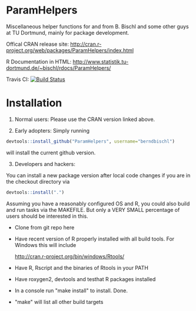 ParamHelpers
============

Miscellaneous helper functions for and from B. Bischl and some other guys at TU Dortmund, mainly for package development.

Offical CRAN release site: 
http://cran.r-project.org/web/packages/ParamHelpers/index.html

R Documentation in HTML:
http://www.statistik.tu-dortmund.de/~bischl/rdocs/ParamHelpers/

Travis CI: [![Build Status](https://travis-ci.org/tudo-r/BatchJobs.png)](https://travis-ci.org/berndbischl/ParamHelpers)

Installation
============

1) Normal users:
Please use the CRAN version linked above.

2) Early adopters: Simply running
```r
devtools::install_github("ParamHelpers", username="berndbischl")
```
will install the current github version.

3) Developers and hackers:

You can install a new package version after local code changes if you are in the checkout directory via
```r
devtools::install(".")
```
Assuming you have a reasonably configured OS and R, you could also build and run tasks via the MAKEFILE.
But only a VERY SMALL percentage of users should be interested in this.

- Clone from git repo here

- Have recent version of R properly installed with all build tools. For Windows this will include 
  
  http://cran.r-project.org/bin/windows/Rtools/

- Have R, Rscript and the binaries of Rtools in your PATH 

- Have roxygen2, devtools and testhat R packages installed

- In a console run "make install" to install. Done.

- "make" will list all other build targets
